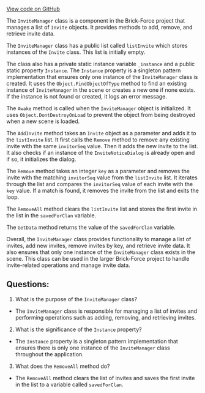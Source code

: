 [View code on GitHub](https://github.com/TieHaxJan/Brick-Force/Assembly-CSharp\InviteManager.cs)

The `InviteManager` class is a component in the Brick-Force project that manages a list of `Invite` objects. It provides methods to add, remove, and retrieve invite data.

The `InviteManager` class has a public list called `listInvite` which stores instances of the `Invite` class. This list is initially empty.

The class also has a private static instance variable `_instance` and a public static property `Instance`. The `Instance` property is a singleton pattern implementation that ensures only one instance of the `InviteManager` class is created. It uses the `Object.FindObjectOfType` method to find an existing instance of `InviteManager` in the scene or creates a new one if none exists. If the instance is not found or created, it logs an error message.

The `Awake` method is called when the `InviteManager` object is initialized. It uses `Object.DontDestroyOnLoad` to prevent the object from being destroyed when a new scene is loaded.

The `AddInvite` method takes an `Invite` object as a parameter and adds it to the `listInvite` list. It first calls the `Remove` method to remove any existing invite with the same `invitorSeq` value. Then it adds the new invite to the list. It also checks if an instance of the `InviteNoticeDialog` is already open and if so, it initializes the dialog.

The `Remove` method takes an integer `key` as a parameter and removes the invite with the matching `invitorSeq` value from the `listInvite` list. It iterates through the list and compares the `invitorSeq` value of each invite with the `key` value. If a match is found, it removes the invite from the list and exits the loop.

The `RemoveAll` method clears the `listInvite` list and stores the first invite in the list in the `savedForClan` variable.

The `GetData` method returns the value of the `savedForClan` variable.

Overall, the `InviteManager` class provides functionality to manage a list of invites, add new invites, remove invites by key, and retrieve invite data. It also ensures that only one instance of the `InviteManager` class exists in the scene. This class can be used in the larger Brick-Force project to handle invite-related operations and manage invite data.
## Questions: 
 1. What is the purpose of the `InviteManager` class?
- The `InviteManager` class is responsible for managing a list of invites and performing operations such as adding, removing, and retrieving invites.

2. What is the significance of the `Instance` property?
- The `Instance` property is a singleton pattern implementation that ensures there is only one instance of the `InviteManager` class throughout the application.

3. What does the `RemoveAll` method do?
- The `RemoveAll` method clears the list of invites and saves the first invite in the list to a variable called `savedForClan`.